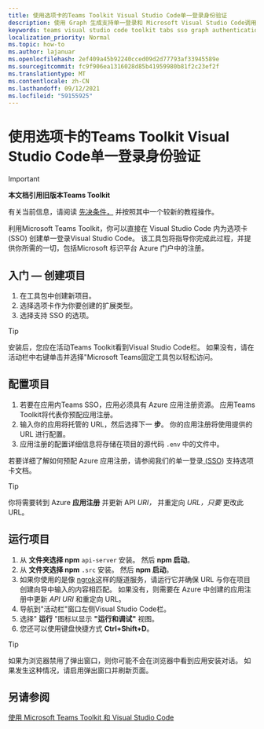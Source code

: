 ```yaml
---
title: 使用选项卡的Teams Toolkit Visual Studio Code单一登录身份验证
description: 使用 Graph 生成支持单一登录和 Microsoft Visual Studio Code调用的Microsoft Teams Toolkit
keywords: teams visual studio code toolkit tabs sso graph authentication Azure identity platform
localization_priority: Normal
ms.topic: how-to
ms.author: lajanuar
ms.openlocfilehash: 2ef409a45b92240cced09d2d77793af33945589e
ms.sourcegitcommit: fc9f906ea1316028d85b41959980b81f2c23ef2f
ms.translationtype: MT
ms.contentlocale: zh-CN
ms.lasthandoff: 09/12/2021
ms.locfileid: "59155925"
---
```

# <a name="single-sign-on-authentication-with-teams-toolkit-and-visual-studio-code-for-tabs"></a>使用选项卡的Teams Toolkit Visual Studio Code单一登录身份验证

> [!IMPORTANT]
> **本文档引用旧版本Teams Toolkit**
>
> 有关当前信息，请阅读 [先决条件，](../get-started/prerequisites.md) 并按照其中一个较新的教程操作。

利用Microsoft Teams Toolkit，你可以直接在 Visual Studio Code 内为选项卡 (SSO) 创建单一登录Visual Studio Code。 该工具包将指导你完成此过程，并提供你所需的一切，包括Microsoft 标识平台 Azure 门户中的注册。

## <a name="get-started--create-a-project"></a>入门 — 创建项目

1. 在工具包中创建新项目。
1. 选择选项卡作为你要创建的扩展类型。
1. 选择支持 SSO 的选项。

> [!TIP]
> 安装后，您应在活动Teams Toolkit看到Visual Studio Code栏。 如果没有，请在活动栏中右键单击并选择"Microsoft Teams固定工具包以轻松访问。

## <a name="configure-your-project"></a>配置项目

1. 若要在应用内Teams SSO，应用必须具有 Azure 应用注册资源。 应用Teams Toolkit将代表你预配应用注册。
1. 输入你的应用将托管的 URL，然后选择下一 **步**。 你的应用注册将使用提供的 URL 进行配置。
1. 应用注册的配置详细信息将存储在项目的源代码 `.env` 中的文件中。

若要详细了解如何预配 Azure 应用注册，请参阅我们的单一登录[ (SSO](../tabs/how-to/authentication/auth-aad-sso.md)) 支持选项卡文档。 

> [!TIP]
> 你将需要转到 Azure **应用注册** 并更新 API *URI，* 并重定向 *URL，只要* 更改此 URL。

## <a name="run-your-project"></a>运行项目

1. 从 **文件夹选择 npm** `api-server` 安装。 然后 **npm 启动**。
1. 从 **文件夹选择 npm** `.src` 安装。 然后 **npm 启动**。
1. 如果你使用的是像 [ngrok](https://ngrok.com/)这样的隧道服务，请运行它并确保 URL 与你在项目创建向导中输入的内容相匹配。 如果没有，则需要在 Azure 中创建的应用注册中更新 _API URI_ 和重定向 URL。 
1. 导航到"活动栏"窗口左侧Visual Studio Code栏。
1. 选择" **运行** "图标以显示 **"运行和调试"** 视图。
1. 您还可以使用键盘快捷方式 **Ctrl+Shift+D**。

> [!TIP]
> 如果为浏览器禁用了弹出窗口，则你可能不会在浏览器中看到应用安装对话。 如果发生这种情况，请启用弹出窗口并刷新页面。

## <a name="see-also"></a>另请参阅

[使用 Microsoft Teams Toolkit 和 Visual Studio Code](visual-studio-code-overview.md)
